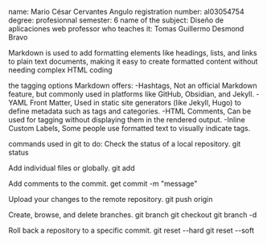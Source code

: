 name: Mario César Cervantes Angulo
registration number: al03054754
degree: profesionnal 
semester: 6
name of the subject: Diseño de aplicaciones web 
professor who teaches it: Tomas Guillermo Desmond Bravo

Markdown is used to add formatting elements like headings, lists, and links to plain text documents, making it easy to create formatted content without needing complex HTML coding

the tagging options Markdown offers:
-Hashtags, Not an official Markdown feature, but commonly used in platforms like GitHub, Obsidian, and Jekyll.
-YAML Front Matter, Used in static site generators (like Jekyll, Hugo) to define metadata such as tags and categories.
-HTML Comments, Can be used for tagging without displaying them in the rendered output.
-Inline Custom Labels, Some people use formatted text to visually indicate tags.

commands used in git to do:
Check the status of a local repository.
git status

Add individual files or globally.
git add 

Add comments to the commit.
get commit -m "message"

Upload your changes to the remote repository.
git push origin <branch-name>

Create, browse, and delete branches.
git branch <new-branch-name>
git checkout <branch-name>
git branch -d <branch-name>

Roll back a repository to a specific commit.
git reset --hard <commit-hash>
git reset --soft <commit-hash>